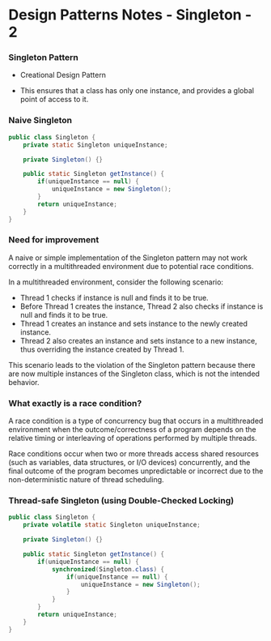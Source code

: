 # Design Patterns Notes - Singleton - 2

### Singleton Pattern

- Creational Design Pattern

- This ensures that a class has only one instance, and provides a global point of access to it.

### Naive Singleton

```java
public class Singleton {
    private static Singleton uniqueInstance;

    private Singleton() {}

    public static Singleton getInstance() {
        if(uniqueInstance == null) {
            uniqueInstance = new Singleton();
        }
        return uniqueInstance;
    }
}
```

### Need for improvement

A naive or simple implementation of the Singleton pattern may not work correctly in a multithreaded environment due to potential race conditions.

In a multithreaded environment, consider the following scenario:

- Thread 1 checks if instance is null and finds it to be true.
- Before Thread 1 creates the instance, Thread 2 also checks if instance is null and finds it to be true.
- Thread 1 creates an instance and sets instance to the newly created instance.
- Thread 2 also creates an instance and sets instance to a new instance, thus overriding the instance created by Thread 1.

This scenario leads to the violation of the Singleton pattern because there are now multiple instances of the Singleton class, which is not the intended behavior.

### What exactly is a race condition?

A race condition is a type of concurrency bug that occurs in a multithreaded environment when the outcome/correctness of a program depends on the relative timing or interleaving of operations performed by multiple threads.

Race conditions occur when two or more threads access shared resources (such as variables, data structures, or I/O devices) concurrently, and the final outcome of the program becomes unpredictable or incorrect due to the non-deterministic nature of thread scheduling.

### Thread-safe Singleton (using Double-Checked Locking)

```java
public class Singleton {
    private volatile static Singleton uniqueInstance;

    private Singleton() {}

    public static Singleton getInstance() {
        if(uniqueInstance == null) {
            synchronized(Singleton.class) {
                if(uniqueInstance == null) {
                    uniqueInstance = new Singleton();
                }
            }
        }
        return uniqueInstance;
    }
}
```
